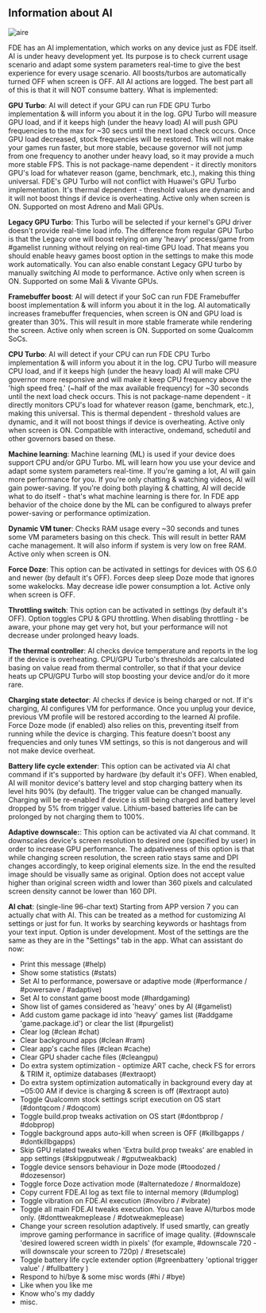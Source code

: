 ## Information about AI
  ![aire](https://github.com/feravolt/FDE.AI-docs/blob/master/aire.png?raw=true)

FDE has an AI implementation, which works on any device just as FDE itself. AI is under heavy development yet. Its purpose is to check current usage scenario and adapt some system parameters real-time to give the best experience for every usage scenario. All boosts/turbos are automatically turned OFF when screen is OFF. All AI actions are logged. The best part all of this is that it will NOT consume battery.
What is implemented:

**GPU Turbo**:
AI will detect if your GPU can run FDE GPU Turbo implementation & will inform you about it in the log. GPU Turbo will measure GPU load, and if it keeps high (under the heavy load) AI will push GPU frequencies to the max for ~30 secs until the next load check occurs. Once GPU load decreased, stock frequencies will be restored. This will not make your games run faster, but more stable, because governor will not jump from one frequency to another under heavy load, so it may provide a much more stable FPS. This is not package-name dependent - it directly monitors GPU's load for whatever reason (game, benchmark, etc.), making this thing universal. FDE's GPU Turbo will not conflict with Huawei's GPU Turbo implementation. It's thermal dependent - threshold values are dynamic and it will not boost things if device is overheating.
Active only when screen is ON. Supported on most Adreno and Mali GPUs.

**Legacy GPU Turbo**:
This Turbo will be selected if your kernel's GPU driver doesn't provide real-time load info. The difference from regular GPU Turbo is that the Legacy one will boost relying on any 'heavy' process/game from #gamelist running without relying on real-time GPU load. That means you should enable heavy games boost option in the settings to make this mode work automatically. You can also enable constant Legacy GPU turbo by manually switching AI mode to performance.
Active only when screen is ON. Supported on some Mali & Vivante GPUs.

**Framebuffer boost**:
AI will detect if your SoC can run FDE Framebuffer boost implementation & will inform you about it in the log. AI automatically increases framebuffer frequencies, when screen is ON and GPU load is greater than 30%. This will result in more stable framerate while rendering the screen.
Active only when screen is ON. Supported on some Qualcomm SoCs.

**CPU Turbo**:
AI will detect if your CPU can run FDE CPU Turbo implementation & will inform you about it in the log. CPU Turbo will measure CPU load, and if it keeps high (under the heavy load) AI will make CPU governor more responsive and will make it keep CPU frequency above the 'high speed freq.' (~half of the max available frequency) for ~30 seconds until the next load check occurs. This is not package-name dependent - it directly monitors CPU's load for whatever reason (game, benchmark, etc.), making this universal. This is thermal dependent - threshold values are dynamic, and it will not boost things if device is overheating.
Active only when screen is ON. Compatible with interactive, ondemand, schedutil and other governors based on these.

**Machine learning**:
Machine learning (ML) is used if your device does support CPU and/or GPU Turbo. ML will learn how you use your device and adapt some system parameters real-time. If you're gaming a lot, AI will gain more performance for you. If you're only chatting & watching videos, AI will gain power-saving. If you're doing both playing & chatting, AI will decide what to do itself - that's what machine learning is there for. In FDE app behavior of the choice done by the ML can be configured to always prefer power-saving or performance optimization.

**Dynamic VM tuner**:
Checks RAM usage every ~30 seconds and tunes some VM parameters basing on this check. This will result in better RAM cache management. It will also inform if system is very low on free RAM.
Active only when screen is ON.

**Force Doze**:
This option can be activated in settings for devices with OS 6.0 and newer (by default it's OFF). Forces deep sleep Doze mode that ignores some wakelocks. May decrease idle power consumption a lot.
Active only when screen is OFF.

**Throttling switch**:
This option can be activated in settings (by default it's OFF). Option toggles CPU & GPU throttling. When disabling throttling - be aware, your phone may get very hot, but your performance will not decrease under prolonged heavy loads.

**The thermal controller**:
AI checks device temperature and reports in the log if the device is overheating. CPU/GPU Turbo's thresholds are calculated basing on value read from thermal controller, so that if that your device heats up CPU/GPU Turbo will stop boosting your device and/or do it more rare.

**Charging state detector**:
AI checks if device is being charged or not. If it's charging, AI configures VM for performance. Once you unplug your device, previous VM profile will be restored according to the learned AI profile. Force Doze mode (if enabled) also relies on this, preventing itself from running while the device is charging.
This feature doesn't boost any frequencies and only tunes VM settings, so this is not dangerous and will not make device overheat.

**Battery life cycle extender**:
This option can be activated via AI chat command if it's supported by hardware (by default it's OFF). When enabled, AI will monitor device's battery level and stop charging battery when its level hits 90% (by default). The trigger value can be changed manually. Charging will be re-enabled if device is still being charged and battery level dropped by 5% from trigger value. Lithium-based batteries life can be prolonged by not charging them to 100%.

**Adaptive downscale:**:
This option can be activated via AI chat command. It downscales device's screen resolution to desired one (specified by user) in order to increase GPU performance. The adpativeness of this option is that while changing screen resolution, the screen ratio stays same and DPI changes accordingly, to keep original elements size. In the end the resulted image should be visually same as original.
Option does not accept value higher than original screen width and lower than 360 pixels and calculated screen density cannot be lower than 160 DPI.

**AI chat**: (single-line 96-char text)
Starting from APP version 7 you can actually chat with AI. This can be treated as a method for customizing AI settings or just for fun. It works by searching keywords or hashtags from your text input. Option is under development. Most of the settings are the same as they are in the "Settings" tab in the app.
What can assistant do now:
- Print this message (#help)
- Show some statistics (#stats)
- Set AI to performance, powersave or adaptive mode (#performance / #powersave / #adaptive)
- Set AI to constant game boost mode (#hardgaming)
- Show list of games considered as 'heavy' ones by AI (#gamelist)
- Add custom game package id into 'heavy' games list (#addgame 'game.package.id') or clear the list (#purgelist)
- Clear log (#clean #chat)
- Clear background apps (#clean #ram)
- Clear app's cache files (#clean #cache)
- Clear GPU shader cache files (#cleangpu)
- Do extra system optimization - optimize ART cache, check FS for errors & TRIM it, optimize databases (#extraopt)
- Do extra system optimization automatically in background every day at ~05:00 AM if device is charging & screen is off (#extraopt auto)
- Toggle Qualcomm stock settings script execution on OS start (#dontqcom / #doqcom)
- Toggle build.prop tweaks activation on OS start (#dontbprop / #dobprop)
- Toggle background apps auto-kill when screen is OFF (#killbgapps / #dontkillbgapps)
- Skip GPU related tweaks when 'Extra build.prop tweaks' are enabled in app settings (#skipgputweak / #gputweakback)
- Toggle device sensors behaviour in Doze mode (#toodozed / #dozesensor)
- Toggle force Doze activation mode (#alternatedoze / #normaldoze)
- Copy current FDE.AI log as text file to internal memory (#dumplog)
- Toggle vibration on FDE.AI execution (#novibro / #vibrate)
- Toggle all main FDE.AI tweaks execution. You can leave AI/turbos mode only. (#donttweakmeplease / #dotweakmeplease)
- Change your screen resolution adaptively. If used smartly, can greatly improve gaming performance in sacrifice of image quality. (#downscale 'desired lowered screen width in pixels' (for example, #downscale 720 - will downscale your screen to 720p) / #resetscale)
- Toggle battery life cycle extender option (#greenbattery 'optional trigger value' / #fullbattery )
- Respond to hi/bye & some misc words (#hi / #bye)
- Like when you like me
- Know who's my daddy
- misc.



